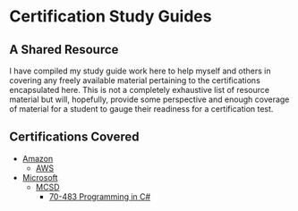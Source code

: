 # Certification Study Guides #

## A Shared Resource ##

I have compiled my study guide work here to help myself and others in covering any freely available material pertaining to the certifications encapsulated here.
This is not a completely exhaustive list of resource material but will, hopefully, provide some perspective and enough coverage of material for a student to gauge their readiness for a certification test.

## Certifications Covered ##

- [Amazon](https://github.com/bishopsmove/Certification-Study-Guides/tree/master/Amazon)
	- [AWS](https://github.com/bishopsmove/Certification-Study-Guides/tree/master/Amazon/AWS)
- [Microsoft](https://github.com/bishopsmove/Certification-Study-Guides/tree/master/Microsoft)
	- [MCSD](https://github.com/bishopsmove/Certification-Study-Guides/tree/master/Microsoft/MCSD)
		- [70-483 Programming in C#](https://github.com/bishopsmove/Certification-Study-Guides/tree/master/Microsoft/MCSD/70-483.CSharp)